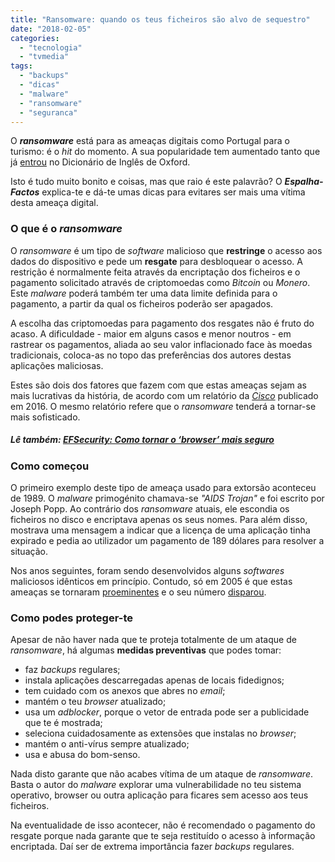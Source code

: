 ```yaml
---
title: "Ransomware: quando os teus ficheiros são alvo de sequestro"
date: "2018-02-05"
categories: 
  - "tecnologia"
  - "tvmedia"
tags: 
  - "backups"
  - "dicas"
  - "malware"
  - "ransomware"
  - "seguranca"
---
```


O **_ransomware_** está para as ameaças digitais como Portugal para o turismo: é o _hit_ do momento. A sua popularidade tem aumentado tanto que já [entrou](http://public.oed.com/the-oed-today/recent-updates-to-the-oed/january-2018-update/new-words-list-january-2018/) no Dicionário de Inglês de Oxford.

Isto é tudo muito bonito e coisas, mas que raio é este palavrão? O _**Espalha-Factos**_ explica-te e dá-te umas dicas para evitares ser mais uma vítima desta ameaça digital.

### O que é o _ransomware_

O _ransomware_ é um tipo de _software_ malicioso que **restringe** o acesso aos dados do dispositivo e pede um **resgate** para desbloquear o acesso. A restrição é normalmente feita através da encriptação dos ficheiros e o pagamento solicitado através de criptomoedas como _Bitcoin_ ou _Monero_. Este _malware_ poderá também ter uma data limite definida para o pagamento, a partir da qual os ficheiros poderão ser apagados.

A escolha das criptomoedas para pagamento dos resgates não é fruto do acaso. A dificuldade - maior em alguns casos e menor noutros - em rastrear os pagamentos, aliada ao seu valor inflacionado face às moedas tradicionais, coloca-as no topo das preferências dos autores destas aplicações maliciosas.

Estes são dois dos fatores que fazem com que estas ameaças sejam as mais lucrativas da história, de acordo com um relatório da _[Cisco](https://newsroom.cisco.com/press-release-content?type=webcontent&articleId=1780586)_ publicado em 2016. O mesmo relatório refere que o _ransomware_ tenderá a tornar-se mais sofisticado.

##### Lê também: [EFSecurity: Como tornar o ‘browser’ mais seguro](https://espalhafactos.com/2016/12/03/tornar-browser-seguro/)

### Como começou

O primeiro exemplo deste tipo de ameaça usado para extorsão aconteceu de 1989. O _malware_ primogénito chamava-se _"AIDS Trojan"_ e foi escrito por Joseph Popp. Ao contrário dos _ransomware_ atuais, ele escondia os ficheiros no disco e encriptava apenas os seus nomes. Para além disso, mostrava uma mensagem a indicar que a licença de uma aplicação tinha expirado e pedia ao utilizador um pagamento de 189 dólares para resolver a situação.

Nos anos seguintes, foram sendo desenvolvidos alguns _softwares_ maliciosos idênticos em princípio. Contudo, só em 2005 é que estas ameaças se tornaram [proeminentes](https://www.networkworld.com/article/2314306/lan-wan/files-for-ransom.html) e o seu número [disparou](https://www.symantec.com/content/dam/symantec/docs/security-center/white-papers/istr-ransomware-2017-en.pdf).

### Como podes proteger-te

Apesar de não haver nada que te proteja totalmente de um ataque de _ransomware_, há algumas **medidas preventivas** que podes tomar:

- faz _backups_ regulares;
- instala aplicações descarregadas apenas de locais fidedignos;
- tem cuidado com os anexos que abres no _email_;
- mantém o teu _browser_ atualizado;
- usa um _adblocker_, porque o vetor de entrada pode ser a publicidade que te é mostrada;
- seleciona cuidadosamente as extensões que instalas no _browser_;
- mantém o anti-vírus sempre atualizado;
- usa e abusa do bom-senso.

Nada disto garante que não acabes vítima de um ataque de _ransomware_. Basta o autor do _malware_ explorar uma vulnerabilidade no teu sistema operativo, browser ou outra aplicação para ficares sem acesso aos teus ficheiros.

Na eventualidade de isso acontecer, não é recomendado o pagamento do resgate porque nada garante que te seja restituído o acesso à informação encriptada. Daí ser de extrema importância fazer _backups_ regulares.
